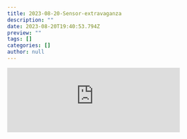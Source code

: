 ```yaml
---
title: 2023-08-20-Sensor-extravaganza
description: ""
date: 2023-08-20T19:40:53.794Z
preview: ""
tags: []
categories: []
author: null
---
```

<iframe src="https://mastodontech.de/@larnius/110923631486489492/embed" class="mastodon-embed" style="max-width: 100%; border: 0" width="400" allowfullscreen="allowfullscreen"></iframe><script src="https://mastodontech.de/embed.js" async="async"></script>

